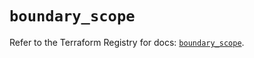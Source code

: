 # `boundary_scope`

Refer to the Terraform Registry for docs: [`boundary_scope`](https://registry.terraform.io/providers/hashicorp/boundary/1.3.0/docs/resources/scope).
